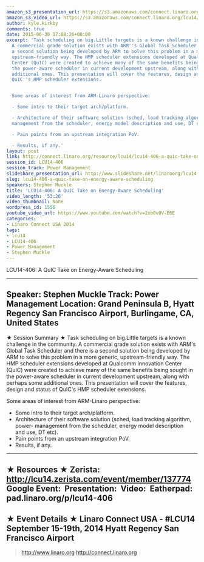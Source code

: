 ```yaml
---
amazon_s3_presentation_url: https://s3.amazonaws.com/connect.linaro.org/hkg15/Videos/09-18-Thursday/LCU14-406.pdf
amazon_s3_video_url: https://s3.amazonaws.com/connect.linaro.org/lcu14/videos/09-18-Thursday/LCU14-406-+A+QuIC+Take+on+Energy-Aware+Scheduling.mp4
author: kyle.kirkby
comments: true
date: 2015-06-30 17:08:26+00:00
excerpt: 'Task scheduling on big.Little targets is a known challenge in the community.
  A commercial grade solution exists with ARM''s Global Task Scheduler and there is
  a second solution being developed by ARM to solve this problem in a more generic,
  upstream-friendly way. The HMP scheduler extensions developed at Qualcomm Innovation
  Center (QuIC) were created to achieve many of the same benefits being sought in
  the power-aware scheduler in current development upstream, along with perhaps some
  additional ones. This presentation will cover the features, design and status of
  QuIC''s HMP scheduler extensions.


  Some areas of interest from ARM-Linaro perspective:

  - Some intro to their target arch/platform.

  - Architecture of their software solution (sched, load tracking algorithm, power-
  management from the scheduler, energy model description and use, DT etc).

  - Pain points from an upstream integration PoV.

  - Results, if any.'
layout: post
link: http://connect.linaro.org/resource/lcu14/lcu14-406-a-quic-take-on-energy-aware-scheduling/
session_id: LCU14-406
session_track: Power Management
slideshare_presentation_url: http://www.slideshare.net/linaroorg/lcu14-406-a-quick-take-on-energyaware-scheduling
slug: lcu14-406-a-quic-take-on-energy-aware-scheduling
speakers: Stephen Muckle
title: 'LCU14-406: A QuIC Take on Energy-Aware Scheduling'
video_length: '53:26'
video_thumbnail: None
wordpress_id: 1556
youtube_video_url: https://www.youtube.com/watch?v=2xb0vOV-E6E
categories:
- Linaro Connect USA 2014
tags:
- lcu14
- LCU14-406
- Power Management
- Stephen Muckle
---
```


LCU14-406: A QuIC Take on Energy-Aware Scheduling

---------------------------------------------------

Speaker: Stephen Muckle
Track: Power Management
Location: Grand Peninsula B, Hyatt Regency San Francisco Airport, Burlingame, CA, United States
---------------------------------------------------

★ Session Summary ★
Task scheduling on big.Little targets is a known challenge in the community. A commercial grade solution exists with ARM's Global Task Scheduler and there is a second solution being developed by ARM to solve this problem in a more generic, upstream-friendly way. The HMP scheduler extensions developed at Qualcomm Innovation Center (QuIC) were created to achieve many of the same benefits being sought in the power-aware scheduler in current development upstream, along with perhaps some additional ones. This presentation will cover the features, design and status of QuIC's HMP scheduler extensions.

Some areas of interest from ARM-Linaro perspective:
- Some intro to their target arch/platform.
- Architecture of their software solution (sched, load tracking algorithm, power- management from the scheduler, energy model description     and use, DT etc).
- Pain points from an upstream integration PoV.
- Results, if any.
---------------------------------------------------

★ Resources ★
Zerista: http://lcu14.zerista.com/event/member/137774
Google Event: 
Presentation: 
Video: 
Eatherpad: pad.linaro.org/p/lcu14-406
---------------------------------------------------

★ Event Details ★
Linaro Connect USA - #LCU14
September 15-19th, 2014
Hyatt Regency San Francisco Airport
---------------------------------------------------

> http://www.linaro.org
> http://connect.linaro.org
